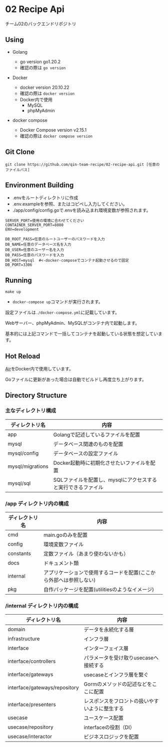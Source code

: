 
# 02 Recipe Api

チーム02のバックエンドリポジトリ

## Using

- Golang
  - go version go1.20.2
  - 確認の際は `go version`

- Docker
  - docker version 20.10.22
  - 確認の際は `docker version`
  - Docker内で使用
    - MySQL
    - phpMyAdmin

- docker compose
  - Docker Compose version v2.15.1
  - 確認の際は `docker compose version`

## Git Clone

`git clone https://github.com/qin-team-recipe/02-recipe-api.git [任意のファイルパス]`

## Environment Building

- .envをルートディレクトリに作成
- .env.exampleを参照、またはコピペし入力してください。
- ./app/config/config.goで.envを読み込まれ環境変数が参照されます。

```.env
SERVER_PORT=使用の環境に合わせてください
CONTAINER_SERVER_PORT=8080
ENV=development

DB_ROOT_PASS=任意のルートユーザーのパスワードを入力
DB_NAME=任意のデータベース名を入力
DB_USER=任意のユーザー名を入力
DB_PASS=任意のパスワードを入力
DB_HOST=mysql  #<-docker-composeでコンテナ起動させるので固定
DB_PORT=3306
```

## Running

`make up`

- `docker-compose up`コマンドが実行されます。

設定ファイルは`./docker-compose.yml`に記載しています。

Webサーバー、phpMyAdmin、MySQLがコンテナ内で起動します。

基本的には上記コマンドで一括してコンテナを起動している状態を想定しています。

## Hot Reload

[Air](https://github.com/cosmtrek/air)をDocker内で使用しています。

Goファイルに更新があった場合は自動でビルドし再度立ち上がります。

## Directory Structure

### 主なディレクトリ構成

| ディレクトリ名  | 内容 |
| ------------- | ------------- |
| app  | Golangで記述しているファイルを配置  |
| mysql  | データベース関連のものを配置  |
| mysql/config  | データベースの設定ファイル  |
| mysql/migrations  | Docker起動時に初期化させたいファイルを配置  |
| mysql/sql  | SQLファイルを配置し、mysqlにアクセスすると実行できるファイル  |

### /app ディレクトリ内の構成

| ディレクトリ名  | 内容 |
| ------------- | ------------- |
| cmd  | main.goのみを配置  |
| config  | 環境変数ファイル  |
| constants  | 定数ファイル（あまり使わないかも）  |
| docs  | ドキュメント類  |
| internal  | アプリケーションで使用するコードを配置(ここから外部へは参照しない)  |
| pkg  | 自作パッケージを配置(utilitiesのようなイメージ)  |

### /internal ディレクトリ内の構成

| ディレクトリ名  | 内容 |
| ------------- | ------------- |
| domain  | データを永続化する層  |
| infrastructure  | インフラ層  |
| interface  | インターフェイス層  |
| interface/controllers  | パラメータを受け取りusecaseへ接続する  |
| interface/gateways  | usecaseとインフラ層を繋ぐ  |
| interface/gateways/repository  | Gormのメソッドの記述などをここに配置  |
| interface/presenters  | レスポンスをフロントの扱いやすいように整生する  |
| usecase  | ユースケース配置  |
| usecase/repository  | interfaceの役割（DI）  |
| usecase/interactor  | ビジネスロジックを配置  |
